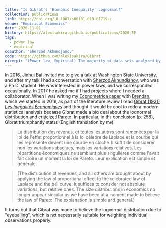 ```yaml
---
title: "Is Gibrat's 'Economic Inequality' Lognormal?"
collection: publications
link: https://doi.org/10.1007/s00181-019-01719-z
venue: "Empirical Economics"
date: 2020-11-01
history: https://alexisakira.github.io/publications/2020-EE
tags:
  - power law
  - empirical
coauthor: "Sherzod Akhundjanov"
code: https://github.com/alexisakira/Gibrat
excerpt: "(Power law, Empirical) The majority of data sets analyzed by [Gibrat](https://fr.wikipedia.org/wiki/Robert_Gibrat) and claimed to be lognormal are actually closer to Pareto-type distributions."
---
```


In 2016, [Jinhui Bai](https://cahnrs.wsu.edu/people-directory/people/wsu-profile/jinhui.bai/) invited me to give a talk at Washington State University, and after my talk I had a conversation with [Sherzod Akhundjanov](https://sites.google.com/site/sherzodba/), who was a Ph.D. student. He was interested in power laws, and we corresponded occasionally. In 2017 he asked me if I had projects where I needed a collaborator. When I was writing my [Econometrica paper](https://doi.org/10.3982/ECTA17984) with [Brendan](https://www.brendanbeare.com/), which we started in 2016, as part of the literature review I read [Gibrat (1931) *Les Inégalités Économiques*](https://books.google.com/books/about/Les_in%C3%A9galit%C3%A9s_%C3%A9conomiques.html?id=m9fuoAEACAAJ) and thought it would be cool to redo a modern statistical analysis because Gibrat made a big deal about the lognormal distribution and criticized Pareto. In particular, in the conclusion (p. 258), Gibrat triumphantly states (English translation by me)

>La distribution des revenus, et toutes les autres sont ramenées par la loi de l'effet proportionnel à la loi célèbre de Laplace et la courbe qui les représente devient une courbe en cloche. Il suffit de considérer non les variations absolues, mais les variations relatives. Les répartitions économiques ne semblent plus singulières comme l'avait fait croire un moment la loi de Pareto. Leur explication est simple et générale.

>(The distribution of revenues, and all others are brought about by applying the law of proportional effect to the celebrated law of Laplace and the bell curve. It suffices to consider not absolute variations, but relative ones. The size distributions in economics no longer appear singular as we have been at a moment made to believe the law of Pareto. The explanation is simple and general.)

It turns out that Gibrat was made to believe the lognormal distribution due to "eyeballing", which is not necessarily suitable for weighting individual observations properly.